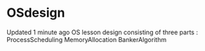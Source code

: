 # OSdesign
  Updated 1 minute ago OS lesson design consisting of three parts : ProcessScheduling MemoryAllocation BankerAlgorithm
